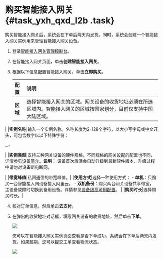 # 购买智能接入网关 {#task_yxh_qxd_l2b .task}

购买智能接入网关后，系统会在下单后两天内发货。同时，系统会创建一个智能接入网关实例用来管理智能接入网关设备。

1.  登录[智能接入网关管理控制台](https://smartag.console.aliyun.com)。 
2.  在智能接入网关页面，单击**创建智能接入网关**。 
3.  根据以下信息配置智能接入网关，单击**立即购买**。 

    |配置|说明|
    |:-|:-|
    |**区域**|选择智能接入网关的区域。网关设备的收货地址必须在所选区域内。智能接入网关的区域按国家划分，目前仅支持中国大陆区域。

|
    |**实例名称**|输入一个实例名称。名称长度为2-128个字符，以大小写字母或中文开头，可包含数字以以下特殊字符：

.\_-

|
    |**实例类型**|支持三种网关设备的硬件规格，不同规格的网关设配的配置也不同，详情参见[设备简介](../../../../cn.zh-CN/产品简介/智能接入网关设备/设备简介.md#)。**说明：** 设备首次激活会自动升级到最新软件版本，升级过程中请勿对设备断电断网。

|
    |**带宽峰值**|私网通信的带宽峰值。|
    |**使用方式**|选择一种使用方式：    -   **单机**：只购买一台智能接入网设备接入阿里云。
    -   **双机备份**：购买两台网关设备共享带宽，主设备故障时切换到备用设备。详情参见[设备级高可用配置](../../../../cn.zh-CN/用户指南/控制台配置/管理智能接入网关实例/设备级高可用配置.md#)。
|
    |**购买时长**|选择购买时长。|

4.  核对订单信息，然后单击**去支付**。 
5.  在弹出的收货地址对话框，填写网关设备的收货地址，然后单击**下单**。 

    ![](http://static-aliyun-doc.oss-cn-hangzhou.aliyuncs.com/assets/img/15524/15406073467030_zh-CN.png)

    您可以在智能接入网关实例页面查看是否下单成功。系统会在下单后两天内发货。如果超期，您可以提交工单查看物流状态。

    ![](http://static-aliyun-doc.oss-cn-hangzhou.aliyuncs.com/assets/img/15524/15406073467040_zh-CN.png)


